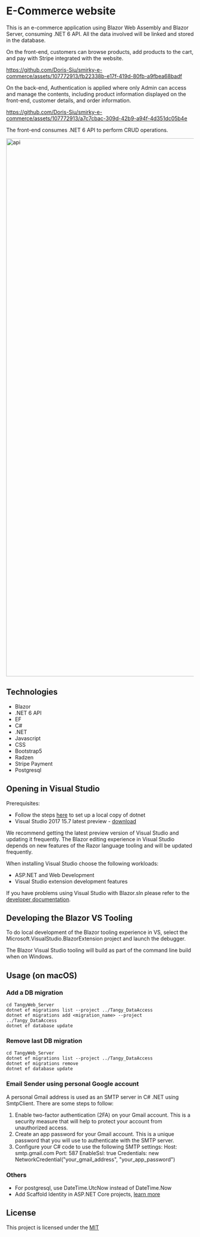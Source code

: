 # E-Commerce website
This is an e-commerce application using Blazor Web Assembly and Blazor Server, consuming .NET 6 API. All the data involved will be linked and stored in the database. 

On the front-end, customers can browse products, add products to the cart, and pay with Stripe integrated with the website.


https://github.com/Doris-Siu/smirky-e-commerce/assets/107772913/fb22338b-e17f-419d-80fb-a9fbea68badf


On the back-end, Authentication is applied where only Admin can access and manage the contents, including product information displayed on the front-end, customer details, and order information.

https://github.com/Doris-Siu/smirky-e-commerce/assets/107772913/a7c7cbac-309d-42b9-a94f-4d351dc05b4e

The front-end consumes .NET 6 API to perform CRUD operations.

<img width="1440" alt="api" src="https://github.com/Doris-Siu/smirky-e-commerce/assets/107772913/ae937740-6d49-4fc4-908f-65d0f9820356">


## Technologies
- Blazor
- .NET 6 API
- EF
- C#
- .NET
- Javascript
- CSS
- Bootstrap5
- Radzen
- Stripe Payment
- Postgresql


## Opening in Visual Studio
Prerequisites:
- Follow the steps [here](https://github.com/dotnet/aspnetcore/blob/main/docs/BuildFromSource.md) to set up a local copy of dotnet
- Visual Studio 2017 15.7 latest preview - [download](https://visualstudio.microsoft.com/thank-you-downloading-visual-studio/?ch=pre&sku=Enterprise&rel=15)

We recommend getting the latest preview version of Visual Studio and updating it frequently. The Blazor editing experience in Visual Studio depends on new features of the Razor language tooling and will be updated frequently.

When installing Visual Studio choose the following workloads:

- ASP.NET and Web Development
- Visual Studio extension development features

If you have problems using Visual Studio with Blazor.sln please refer to the [developer documentation](https://github.com/dotnet/aspnetcore/blob/main/docs/BuildFromSource.md).

## Developing the Blazor VS Tooling
To do local development of the Blazor tooling experience in VS, select the Microsoft.VisualStudio.BlazorExtension project and launch the debugger.

The Blazor Visual Studio tooling will build as part of the command line build when on Windows.

## Usage (on macOS)
### Add a DB migration 
```
cd TangyWeb_Server
dotnet ef migrations list --project ../Tangy_DataAccess
dotnet ef migrations add <migration_name> --project ../Tangy_DataAccess
dotnet ef database update
```

### Remove last DB migration
```
cd TangyWeb_Server
dotnet ef migrations list --project ../Tangy_DataAccess
dotnet ef migrations remove
dotnet ef database update
```

### Email Sender using personal Google account
A personal Gmail address is used as an SMTP server in C# .NET using SmtpClient. There are some steps to follow:

1. Enable two-factor authentication (2FA) on your Gmail account. This is a security measure that will help to protect your account from unauthorized access.
2. Create an app password for your Gmail account. This is a unique password that you will use to authenticate with the SMTP server.
3. Configure your C# code to use the following SMTP settings: Host: smtp.gmail.com Port: 587 EnableSsl: true Credentials: new NetworkCredential("your_gmail_address", "your_app_password")

### Others
- For postgresql, use DateTime.UtcNow instead of DateTime.Now
- Add Scaffold Identity in ASP.NET Core projects, [learn more](https://learn.microsoft.com/en-us/aspnet/core/security/authentication/scaffold-identity?view=aspnetcore-7.0&tabs=netcore-cli)


## License

This project is licensed under the [MIT](https://choosealicense.com/licenses/mit/)
